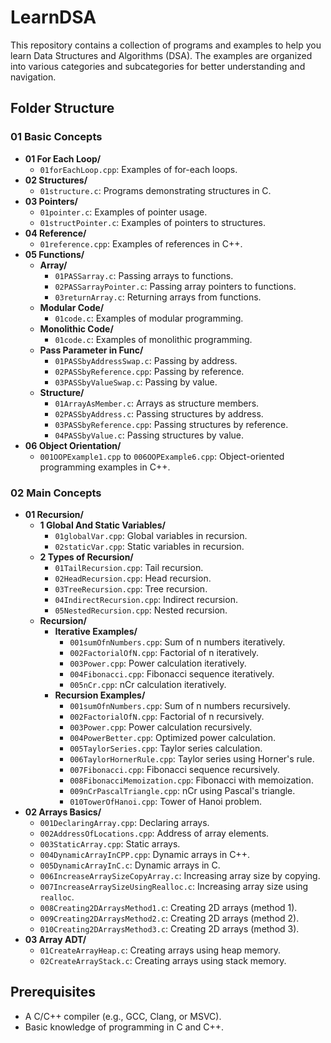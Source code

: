 # LearnDSA

This repository contains a collection of programs and examples to help you learn Data Structures and Algorithms (DSA). The examples are organized into various categories and subcategories for better understanding and navigation.

## Folder Structure

### 01 Basic Concepts
- **01 For Each Loop/**
  - `01forEachLoop.cpp`: Examples of for-each loops.
- **02 Structures/**
  - `01structure.c`: Programs demonstrating structures in C.
- **03 Pointers/**
  - `01pointer.c`: Examples of pointer usage.
  - `01structPointer.c`: Examples of pointers to structures.
- **04 Reference/**
  - `01reference.cpp`: Examples of references in C++.
- **05 Functions/**
  - **Array/**
    - `01PASSarray.c`: Passing arrays to functions.
    - `02PASSarrayPointer.c`: Passing array pointers to functions.
    - `03returnArray.c`: Returning arrays from functions.
  - **Modular Code/**
    - `01code.c`: Examples of modular programming.
  - **Monolithic Code/**
    - `01code.c`: Examples of monolithic programming.
  - **Pass Parameter in Func/**
    - `01PASSbyAddressSwap.c`: Passing by address.
    - `02PASSbyReference.cpp`: Passing by reference.
    - `03PASSbyValueSwap.c`: Passing by value.
  - **Structure/**
    - `01ArrayAsMember.c`: Arrays as structure members.
    - `02PASSbyAddress.c`: Passing structures by address.
    - `03PASSbyReference.cpp`: Passing structures by reference.
    - `04PASSbyValue.c`: Passing structures by value.
- **06 Object Orientation/**
  - `001OOPExample1.cpp` to `006OOPExample6.cpp`: Object-oriented programming examples in C++.

### 02 Main Concepts
- **01 Recursion/**
  - **1 Global And Static Variables/**
    - `01globalVar.cpp`: Global variables in recursion.
    - `02staticVar.cpp`: Static variables in recursion.
  - **2 Types of Recursion/**
    - `01TailRecursion.cpp`: Tail recursion.
    - `02HeadRecursion.cpp`: Head recursion.
    - `03TreeRecursion.cpp`: Tree recursion.
    - `04IndirectRecursion.cpp`: Indirect recursion.
    - `05NestedRecursion.cpp`: Nested recursion.
  - **Recursion/**
    - **Iterative Examples/**
      - `001sumOfnNumbers.cpp`: Sum of n numbers iteratively.
      - `002FactorialOfN.cpp`: Factorial of n iteratively.
      - `003Power.cpp`: Power calculation iteratively.
      - `004Fibonacci.cpp`: Fibonacci sequence iteratively.
      - `005nCr.cpp`: nCr calculation iteratively.
    - **Recursion Examples/**
      - `001sumOfnNumbers.cpp`: Sum of n numbers recursively.
      - `002FactorialOfN.cpp`: Factorial of n recursively.
      - `003Power.cpp`: Power calculation recursively.
      - `004PowerBetter.cpp`: Optimized power calculation.
      - `005TaylorSeries.cpp`: Taylor series calculation.
      - `006TaylorHornerRule.cpp`: Taylor series using Horner's rule.
      - `007Fibonacci.cpp`: Fibonacci sequence recursively.
      - `008FibonacciMemoization.cpp`: Fibonacci with memoization.
      - `009nCrPascalTriangle.cpp`: nCr using Pascal's triangle.
      - `010TowerOfHanoi.cpp`: Tower of Hanoi problem.
- **02 Arrays Basics/**
  - `001DeclaringArray.cpp`: Declaring arrays.
  - `002AddressOfLocations.cpp`: Address of array elements.
  - `003StaticArray.cpp`: Static arrays.
  - `004DynamicArrayInCPP.cpp`: Dynamic arrays in C++.
  - `005DynamicArrayInC.c`: Dynamic arrays in C.
  - `006IncreaseArraySizeCopyArray.c`: Increasing array size by copying.
  - `007IncreaseArraySizeUsingRealloc.c`: Increasing array size using `realloc`.
  - `008Creating2DArraysMethod1.c`: Creating 2D arrays (method 1).
  - `009Creating2DArraysMethod2.c`: Creating 2D arrays (method 2).
  - `010Creating2DArraysMethod3.c`: Creating 2D arrays (method 3).
- **03 Array ADT/**
  - `01CreateArrayHeap.c`: Creating arrays using heap memory.
  - `02CreateArrayStack.c`: Creating arrays using stack memory.

## Prerequisites

- A C/C++ compiler (e.g., GCC, Clang, or MSVC).
- Basic knowledge of programming in C and C++.
